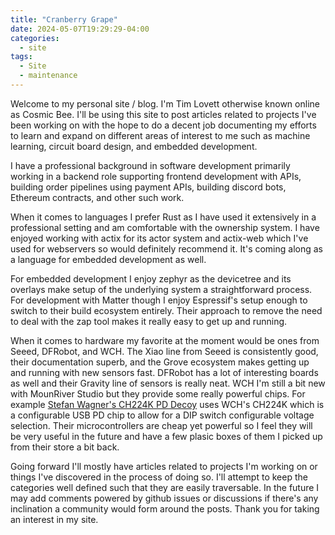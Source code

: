 ```yaml
---
title: "Cranberry Grape"
date: 2024-05-07T19:29:29-04:00
categories:
  - site
tags:
  - Site
  - maintenance
---
```


Welcome to my personal site / blog. I'm Tim Lovett otherwise known online as Cosmic Bee. I'll be using this site to post articles related to projects I've been working on with the hope to do a decent job documenting my efforts to learn and expand on different areas of interest to me such as machine learning, circuit board design, and embedded development.

I have a professional background in software development primarily working in a backend role supporting frontend development with APIs, building order pipelines using payment APIs, building discord bots, Ethereum contracts, and other such work.

When it comes to languages I prefer Rust as I have used it extensively in a professional setting and am comfortable with the ownership system. I have enjoyed working with actix for its actor system and actix-web which I've used for webservers so would definitely recommend it. It's coming along as a language for embedded development as well.

For embedded development I enjoy zephyr as the devicetree and its overlays make setup of the underlying system a straightforward process. For development with Matter though I enjoy Espressif's setup enough to switch to their build ecosystem entirely. Their approach to remove the need to deal with the zap tool makes it really easy to get up and running.

When it comes to hardware my favorite at the moment would be ones from Seeed, DFRobot, and WCH. The Xiao line from Seeed is consistently good, their documentation superb, and the Grove ecosystem makes getting up and running with new sensors fast. DFRobot has a lot of interesting boards as well and their Gravity line of sensors is really neat. WCH I'm still a bit new with MounRiver Studio but they provide some really powerful chips. For example [Stefan Wagner's CH224K PD Decoy](https://oshwlab.com/wagiminator/ch224k-usb-pd-decoy) uses WCH's CH224K which is a configurable USB PD chip to allow for a DIP switch configurable voltage selection. Their microcontrollers are cheap yet powerful so I feel they will be very useful in the future and have a few plasic boxes of them I picked up from their store a bit back.

Going forward I'll mostly have articles related to projects I'm working on or things I've discovered in the process of doing so. I'll attempt to keep the categories well defined such that they are easily traversable. In the future I may add comments powered by github issues or discussions if there's any inclination a community would form around the posts. Thank you for taking an interest in my site.

